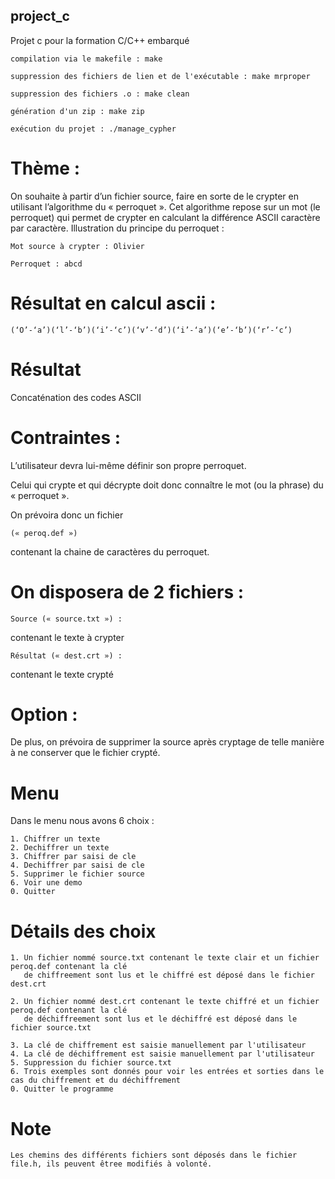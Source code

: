 ## project_c
Projet c pour la formation C/C++ embarqué

```
compilation via le makefile : make
```

```
suppression des fichiers de lien et de l'exécutable : make mrproper
```

```
suppression des fichiers .o : make clean
```

```
génération d'un zip : make zip
```

```
exécution du projet : ./manage_cypher
```

# Thème :

On souhaite à partir d’un fichier source, faire en sorte de le crypter en utilisant l’algorithme du « perroquet ».
Cet algorithme repose sur un mot (le perroquet) qui permet de crypter en calculant la différence ASCII caractère par caractère.
Illustration du principe du perroquet :

```
Mot source à crypter : Olivier
```

```
Perroquet : abcd
```


# Résultat en calcul ascii : 

```
(‘O’-‘a’)(‘l’-‘b’)(‘i’-‘c’)(‘v’-‘d’)(‘i’-‘a’)(‘e’-‘b’)(‘r’-‘c’)
```

# Résultat

Concaténation des codes ASCII


# Contraintes : 

L’utilisateur devra lui-même définir son propre perroquet.

Celui qui crypte et qui décrypte doit donc connaître le mot (ou la phrase) du « perroquet ». 

On prévoira donc un fichier 

```
(« peroq.def ») 
```

contenant la chaine de caractères du perroquet.

# On disposera de 2 fichiers :

```
Source (« source.txt ») : 
```
contenant le texte à crypter

```
Résultat (« dest.crt ») : 
```

contenant le texte crypté

# Option :

De plus, on prévoira de supprimer la source après cryptage de telle manière à ne conserver que le fichier crypté.

# Menu

Dans le menu nous avons 6 choix : 

```
1. Chiffrer un texte
2. Dechiffrer un texte
3. Chiffrer par saisi de cle
4. Dechiffrer par saisi de cle
5. Supprimer le fichier source
6. Voir une demo
0. Quitter

```

# Détails des choix

```
1. Un fichier nommé source.txt contenant le texte clair et un fichier peroq.def contenant la clé  
   de chiffreement sont lus et le chiffré est déposé dans le fichier dest.crt

2. Un fichier nommé dest.crt contenant le texte chiffré et un fichier peroq.def contenant la clé 
   de déchiffreement sont lus et le déchiffré est déposé dans le fichier source.txt

3. La clé de chiffrement est saisie manuellement par l'utilisateur
4. La clé de déchiffrement est saisie manuellement par l'utilisateur
5. Suppression du fichier source.txt
6. Trois exemples sont donnés pour voir les entrées et sorties dans le cas du chiffrement et du déchiffrement
0. Quitter le programme

```

# Note

```
Les chemins des différents fichiers sont déposés dans le fichier file.h, ils peuvent êtree modifiés à volonté.
```
